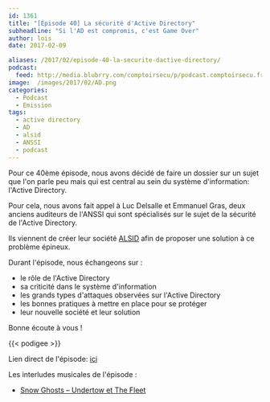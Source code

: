 ```yaml
---
id: 1361
title: "[Épisode 40] La sécurité d'Active Directory"
subheadline: "Si l'AD est compromis, c'est Game Over"
author: lois
date: 2017-02-09

aliases: /2017/02/episode-40-la-securite-dactive-directory/
podcast:
  feed: http://media.blubrry.com/comptoirsecu/p/podcast.comptoirsecu.fr/CSEC.EP40.2017-02-09.ACTIVE_DIRECTORY.mp3
image:  /images/2017/02/AD.png
categories:
  - Podcast
  - Emission
tags:
  - active directory
  - AD
  - alsid
  - ANSSI
  - podcast
---
```


Pour ce 40ème épisode, nous avons décidé de faire un dossier sur un sujet que l'on parle peu mais qui est central au sein du système d'information: l'Active Directory.

<!--more-->

Pour cela, nous avons fait appel à Luc Delsalle et Emmanuel Gras, deux anciens auditeurs de l'ANSSI qui sont spécialisés sur le sujet de la sécurité de l'Active Directory.

Ils viennent de créer leur société [ALSID](https://www.alsid.it/) afin de proposer une solution à ce problème épineux.

Durant l'épisode, nous échangeons sur :

  * le rôle de l'Active Directory
  * sa criticité dans le système d'information
  * les grands types d'attaques observées sur l'Active Directory
  * les bonnes pratiques à mettre en place pour se protéger
  * leur nouvelle société et leur solution

Bonne écoute à vous !

{{< podigee >}}

Lien direct de l'épisode: <a href="http://podcast.comptoirsecu.fr/CSEC.EP40.2017-02-09.ACTIVE_DIRECTORY.mp3" target="_blank">ici</a>

Les interludes musicales de l'épisode :

  * <a href="https://snowghosts.bandcamp.com/album/husk" target="_blank">Snow Ghosts &#8211; Undertow et The Fleet</a>
